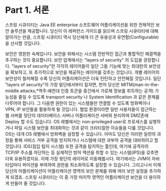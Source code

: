 <h1>Part 1. 서론</h1>

스프링 시큐리티는 Java EE enterprise 소프트웨어 어플리케이션을 위한 전체적인 보안 솔루션을 제공합니다. 당신이 이 레퍼런스 가이드를 읽으며 스프링 시큐리티에 대해 알아가는 만큼, 스프링 시큐리티 역시 당신에게 더 큰 유용성과 유연함(Configurable)을 선사할 것입니다. 

보안은 영원한 숙제입니다. 보안을 위해서는 시스템 전반적인 접근과 통합적인 해결책을 추구하는 것이 중요합니다. 보안 업계에서는 "layers of security" 의 도입을 권장합니다. "layers of security"란 각각의 레이어들이 일단 그들 기능에 맞는 최대한의 보안성을 확보하고, 또 추가적으로 보안을 제공하는 레이어를 갖추는 것입니다. 개별 레이어의 보안성이 철저해질 수록 당신의 어플리케이션은 더욱 탄탄하고 안전해질 것입니다. 일단 "layers of security"의 가장 밑단에서부터 짚자면, 먼저 당신은 MITM(man-in-the-middle attacks,*역주:예컨대 인증 토큰을 중간에서 가로채 정보를 취득하는 공격) 가능성을 줄일 수 있도록 transport security 나 System Identification 과 같은 문제를 다루어야 합니다. 그 다음엔 권한이 있는 시스템들만 연결할 수 있도록  방화벽이나 VPN, IP 보안들을 활용하게 될 것입니다. 협업 환경이라면 일반 사용자들이 접근하는 웹 서버를 뒷단의 데이터베이스 서버나 어플리케이션 서버와 분리하여 DMZ존에 Deploy 할 수도 있습니다. OS 레벨에서는 non-privileged user로 프로세스를 실행하거나 파일 시스템 보안을 최대화하는 것과 같이 크리티컬한 이슈들을 다룰 것입니다. OS는 대개 OS 레벨에서 방화벽을 설정할 수 있습니다. 아마도 당신은 이러한 일련의 과정을 통해 서비스 거부 공격을 방지하거나 시스템에 대한 과부하 공격을 대비하려고 할 것입니다. IDS(침입 탐지 시스템) 또한 공격을 탐지하는 툴인데, 여기에 공격자의 TCP/IP 주소를 차단하는 등 실제적인 방어 액션을 취할 수 있는 시스템(IPS)을 갖추면 더욱 유용하겠지요. 이제 가장 윗단의 레이어로 이동해봅시다. 여기에서는 JVM이 자바 타입마다 퍼미션을 부여하여 권한을 최소화하도록 설정할 수 있습니다. 그리고나서 이제 당신의 어플리케이션이 어플리케이션 영역의 보안 문제를 위해 여러 보안 설정을 추가하게 되겠죠. 스프링 시큐리티는 이 중 가장 마지막 영역인 어플리케이션 보안을 더 용이하게 만들어 줄 것입니다.
